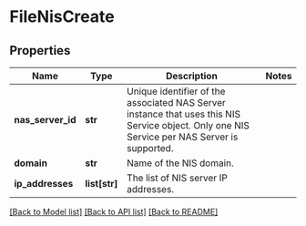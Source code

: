 # FileNisCreate

## Properties
Name | Type | Description | Notes
------------ | ------------- | ------------- | -------------
**nas_server_id** | **str** | Unique identifier of the associated NAS Server instance that uses this NIS Service object.  Only one NIS Service per NAS Server is supported. | 
**domain** | **str** | Name of the NIS domain. | 
**ip_addresses** | **list[str]** | The list of NIS server IP addresses. | 

[[Back to Model list]](../README.md#documentation-for-models) [[Back to API list]](../README.md#documentation-for-api-endpoints) [[Back to README]](../README.md)

